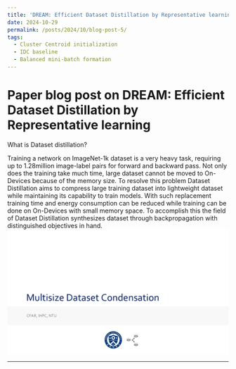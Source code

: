 ```yaml
---
title: 'DREAM: Efficient Dataset Distillation by Representative learning - Paper Blog Post'
date: 2024-10-29
permalink: /posts/2024/10/blog-post-5/
tags:
  - Cluster Centroid initialization
  - IDC baseline
  - Balanced mini-batch formation
---
```


Paper blog post on DREAM: Efficient Dataset Distillation by Representative learning 
======

What is Dataset distillation?

Training a network on ImageNet-1k dataset is a very heavy task, requiring up to 1.28million image-label pairs for forward and backward pass. Not only does the training take much time, large dataset cannot be moved to On-Devices because of the memory size. To resolve this problem Dataset Distillation aims to compress large training dataset into lightweight dataset while maintaining its capability to train models. With such replacement training time and energy consumption can be reduced while training can be done on On-Devices with small memory space. To accomplish this the field of Dataset Distillation synthesizes dataset through backpropagation with distinguished objectives in hand.
![Editing a markdown file for a talk](/Multisize_DC/슬라이드1.PNG)

------
